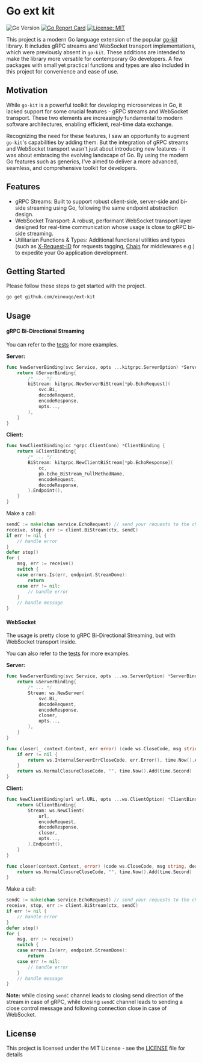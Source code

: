# Go ext kit

![Go Version](https://img.shields.io/badge/go-1.19+-blue.svg)
[![Go Report Card](https://goreportcard.com/badge/github.com/einouqo/ext-kit)](https://goreportcard.com/report/github.com/einouqo/ext-kit)
[![License: MIT](https://img.shields.io/badge/License-MIT-yellow.svg)](https://opensource.org/licenses/MIT)

This project is a modern Go language extension of the popular [go-kit](https://github.com/go-kit/kit) library. It includes gRPC streams and WebSocket transport implementations, which were previously absent in `go-kit`. These additions are intended to make the library more versatile for contemporary Go developers. A few packages with small yet practical functions and types are also included in this project for convenience and ease of use.

## Motivation

While `go-kit` is a powerful toolkit for developing microservices in Go, it lacked support for some crucial features - gRPC streams and WebSocket transport. These two elements are increasingly fundamental to modern software architectures, enabling efficient, real-time data exchange.

Recognizing the need for these features, I saw an opportunity to augment `go-kit`'s capabilities by adding them. But the integration of gRPC streams and WebSocket transport wasn't just about introducing new features - it was about embracing the evolving landscape of Go. By using the modern Go features such as generics, I've aimed to deliver a more advanced, seamless, and comprehensive toolkit for developers.

## Features

- gRPC Streams: Built to support robust client-side, server-side and bi-side streaming using Go, following the same endpoint abstraction design.
- WebSocket Transport: A robust, performant WebSocket transport layer designed for real-time communication whose usage is close to gRPC bi-side streaming.
- Utilitarian Functions & Types: Additional functional utilities and types (such as [X-Request-ID](/xrequestid/handler.go) for requests tagging, [Chain](/util/middleware.go) for middlewares e.g.) to expedite your Go application development.

## Getting Started

Please follow these steps to get started with the project.

```bash
go get github.com/einouqo/ext-kit
```

## Usage

#### gRPC Bi-Directional Streaming

You can refer to the [tests](test/transport/grpc) for more examples.

**Server:**
```go
func NewServerBinding(svc Service, opts ...kitgrpc.ServerOption) *ServerBinding {
	return &ServerBinding{
		/* ... */
		biStream: kitgrpc.NewServerBiStream[*pb.EchoRequest](
			svc.Bi,
			decodeRequest,
			encodeResponse,
			opts...,
		),
	}
}
```

**Client:**
```go
func NewClientBinding(cc *grpc.ClientConn) *ClientBinding {
	return &ClientBinding{
		/* ... */
		BiStream: kitgrpc.NewClientBiStream[*pb.EchoResponse](
			cc,
			pb.Echo_BiStream_FullMethodName,
			encodeRequest,
			decodeResponse,
		).Endpoint(),
	}
}
```

Make a call:
```go
sendC := make(chan service.EchoRequest) // send your requests to the channel in the way you want
receive, stop, err := client.BiStream(ctx, sendC)
if err != nil {
    // handle error
}
defer stop()
for {
    msg, err := receive()
    switch {
    case errors.Is(err, endpoint.StreamDone):
        return
    case err != nil:
        // handle error
    }
    // handle message
}
```

#### WebSocket
The usage is pretty close to gRPC Bi-Directional Streaming, but with WebSocket transport inside.

You can also refer to the [tests](test/transport/ws) for more examples.

**Server:**
```go
func NewServerBinding(svc Service, opts ...ws.ServerOption) *ServerBinding {
	return &ServerBinding{
		/* ... */
		Stream: ws.NewServer(
			svc.Bi,
			decodeRequest,
			encodeResponse,
			closer,
			opts...,
		),
	}
}

func closer(_ context.Context, err error) (code ws.CloseCode, msg string, deadline time.Time) {
	if err != nil {
		return ws.InternalServerErrCloseCode, err.Error(), time.Now().Add(time.Second)
	}
	return ws.NormalClosureCloseCode, "", time.Now().Add(time.Second)
}
```

**Client:**
```go
func NewClientBinding(url url.URL, opts ...ws.ClientOption) *ClientBinding {
	return &ClientBinding{
		Stream: ws.NewClient(
			url,
			encodeRequest,
			decodeResponse,
			closer,
			opts...,
		).Endpoint(),
	}
}

func closer(context.Context, error) (code ws.CloseCode, msg string, deadline time.Time) {
	return ws.NormalClosureCloseCode, "", time.Now().Add(time.Second)
}
```

Make a call:
```go
sendC := make(chan service.EchoRequest) // send your requests to the channel in the way you want
receive, stop, err := client.BiStream(ctx, sendC)
if err != nil {
    // handle error
}
defer stop()
for {
    msg, err := receive()
    switch {
    case errors.Is(err, endpoint.StreamDone):
        return
    case err != nil:
        // handle error
    }
    // handle message
}
```

**Note:** while closing `sendC` channel leads to closing send direction of the stream in case of gRPC, while closing `sendC` channel leads to sending a close control message and following connection close in case of WebSocket.

## License

This project is licensed under the MIT License - see the [LICENSE](LICENSE) file for details
